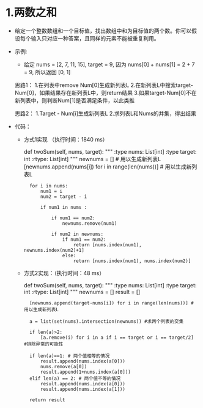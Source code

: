 # 1.两数之和
- 给定一个整数数组和一个目标值，找出数组中和为目标值的两个数。你可以假设每个输入只对应一种答案，且同样的元素不能被重复利用。
- 示例:
    - 给定 nums = [2, 7, 11, 15], target = 9, 
    因为 nums[0] + nums[1] = 2 + 7 = 9, 
    所以返回 [0, 1]
    
    思路1：
    1.在列表中remove Num[0]生成新列表L
    2.在新列表L中搜索target-Num[0]，如果结果存在新列表L中，则return结果
    3.如果target-Num[0]不在新列表中，则判断Num[1]是否满足条件，以此类推
    
    思路2：
    1.Target - Num[i]生成新列表L
    2.求列表L和Nums的并集，得出结果

- 代码：
    - 方式1实现 （执行时间：1840 ms）   

        def twoSum(self, nums, target):
            """
            :type nums: List[int]
            :type target: int
            :rtype: List[int]
            """
            newnums = [] # 用以生成新列表L
            [newnums.append(nums[i]) for i in range(len(nums))] # 用以生成新列表L
    
            for i in nums: 
                num1 = i
                num2 = target - i
                
                if num1 in nums :
    
                    if num1 == num2: 
                        newnums.remove(num1)
    
                    if num2 in newnums:
                        if num1 == num2:
                            return [nums.index(num1), newnums.index(num2)+1]
                        else:
                            return [nums.index(num1), nums.index(num2)]
    - 方式2实现：（执行时间：48 ms）
    
        def twoSum(self, nums, target):
            """
            :type nums: List[int]
            :type target: int
            :rtype: List[int]
            """
            newnums = []
            result = []
            
            [newnums.append(target-nums[i]) for i in range(len(nums))] # 用以生成新列表L
    
            a = list(set(nums).intersection(newnums)) #求两个列表的交集
    
            if len(a)>2:
                [a.remove(i) for i in a if i == target or i == target/2] #排除异常的可能性
    
            if len(a)==1: # 两个值相等的情况
                result.append(nums.index(a[0]))
                nums.remove(a[0])
                result.append(1+nums.index(a[0]))
            elif len(a) == 2: # 两个值不等的情况
                result.append(nums.index(a[0]))
                result.append(nums.index(a[1]))
    
            return result
            
    
